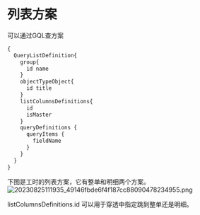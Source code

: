 # 列表方案

可以通过GQL查方案
```graphql
{
  QueryListDefinition{
    group{
      id name
    }
    objectTypeObject{
      id title
    }
    listColumnsDefinitions{
      id
      isMaster
    }
    queryDefinitions {
      queryItems {
        fieldName
      }
    }
  }
}
```

下图是工时的列表方案，它有整单和明细两个方案。
![20230825111935_49146fbde6f4f187cc88090478234955.png](https://hugo-1256216240.cos.ap-chengdu.myqcloud.com/20230825111935_49146fbde6f4f187cc88090478234955.png)

listColumnsDefinitions.id 可以用于穿透中指定跳到整单还是明细。
